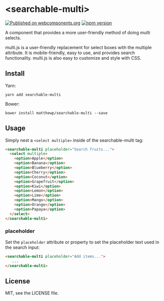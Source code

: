 # &lt;searchable-multi&gt;

[![Published on webcomponents.org](https://img.shields.io/badge/webcomponents.org-published-blue.svg)](https://www.webcomponents.org/element/matthewp/searchable-multi)
[![npm version](https://img.shields.io/npm/v/searchable-multi.svg?style=flat-square)](https://www.npmjs.com/package/searchable-multi)

A component that provides a more user-friendly method of doing multi selects.

multi.js is a user-friendly replacement for select boxes with the multiple attribute. It is mobile-friendly, easy to use, and provides search functionality. multi.js is also easy to customize and style with CSS.

## Install

Yarn:

```shell
yarn add searchable-multi
```

Bower:

```shell
bower install matthewp/searchable-multi --save
```

## Usage

Simply nest a `<select multiple>` inside of the searchable-multi tag:

<!--
```
<custom-element-demo>
  <template>
    <link rel="import" href="./multi.html">
    <next-code-block></next-code-block>
  </template>
</custom-element-demo>
```
-->
```html
<searchable-multi placeholder="Search fruits...">
  <select multiple>
    <option>Apple</option>
    <option>Banana</option>
    <option>Blueberry</option>
    <option>Cherry</option>
    <option>Coconut</option>
    <option>Grapefruit</option>
    <option>Kiwi</option>
    <option>Lemon</option>
    <option>Lime</option>
    <option>Mango</option>
    <option>Orange</option>
    <option>Papaya</option>
  </select>
</searchable-multi>
```

### placeholder

Set the `placeholder` attribute or property to set the placeholder text used in the search input:

```html
<searchable-multi placeholder="Add items...">
   ...
</searchable-multi>
```

## License

MIT, see the LICENSE file.
